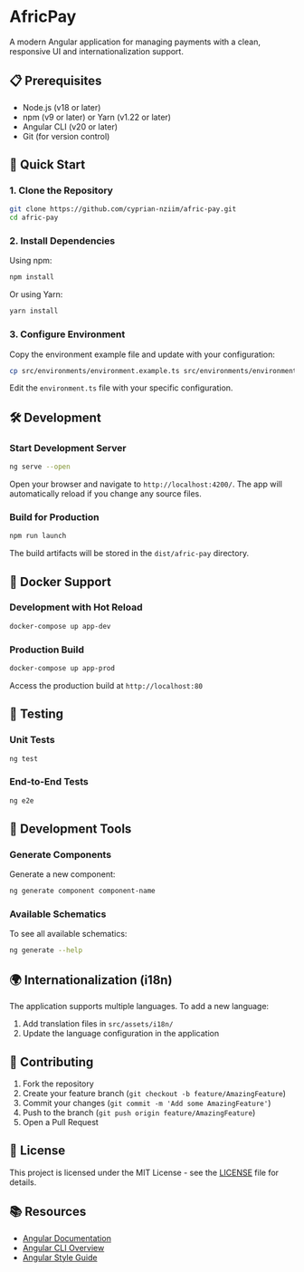 # AfricPay

A modern Angular application for managing payments with a clean, responsive UI and internationalization support.

## 📋 Prerequisites

- Node.js (v18 or later)
- npm (v9 or later) or Yarn (v1.22 or later)
- Angular CLI (v20 or later)
- Git (for version control)

## 🚀 Quick Start

### 1. Clone the Repository

```bash
git clone https://github.com/cyprian-nziim/afric-pay.git
cd afric-pay
```

### 2. Install Dependencies

Using npm:

```bash
npm install
```

Or using Yarn:

```bash
yarn install
```

### 3. Configure Environment

Copy the environment example file and update with your configuration:

```bash
cp src/environments/environment.example.ts src/environments/environment.ts
```

Edit the `environment.ts` file with your specific configuration.

## 🛠 Development

### Start Development Server

```bash
ng serve --open
```

Open your browser and navigate to `http://localhost:4200/`. The app will automatically reload if you change any source files.

### Build for Production

```bash
npm run launch
```

The build artifacts will be stored in the `dist/afric-pay` directory.

## 🐳 Docker Support

### Development with Hot Reload

```bash
docker-compose up app-dev
```

### Production Build

```bash
docker-compose up app-prod
```

Access the production build at `http://localhost:80`

## 🧪 Testing

### Unit Tests

```bash
ng test
```

### End-to-End Tests

```bash
ng e2e
```

## 🧩 Development Tools

### Generate Components

Generate a new component:

```bash
ng generate component component-name
```

### Available Schematics

To see all available schematics:

```bash
ng generate --help
```

## 🌍 Internationalization (i18n)

The application supports multiple languages. To add a new language:

1. Add translation files in `src/assets/i18n/`
2. Update the language configuration in the application

## 🤝 Contributing

1. Fork the repository
2. Create your feature branch (`git checkout -b feature/AmazingFeature`)
3. Commit your changes (`git commit -m 'Add some AmazingFeature'`)
4. Push to the branch (`git push origin feature/AmazingFeature`)
5. Open a Pull Request

## 📄 License

This project is licensed under the MIT License - see the [LICENSE](LICENSE) file for details.

## 📚 Resources

- [Angular Documentation](https://angular.io/docs)
- [Angular CLI Overview](https://angular.dev/tools/cli)
- [Angular Style Guide](https://angular.io/guide/styleguide)
